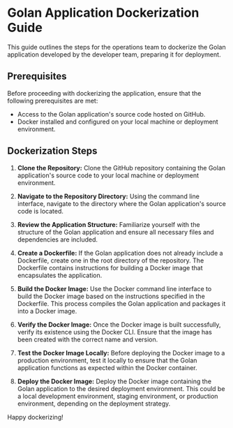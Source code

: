  # Golan Application Dockerization Guide

This guide outlines the steps for the operations team to dockerize the Golan application developed by the developer team, preparing it for deployment.

## Prerequisites

Before proceeding with dockerizing the application, ensure that the following prerequisites are met:

- Access to the Golan application's source code hosted on GitHub.
- Docker installed and configured on your local machine or deployment environment.

## Dockerization Steps

1. **Clone the Repository:**
   Clone the GitHub repository containing the Golan application's source code to your local machine or deployment environment.

2. **Navigate to the Repository Directory:**
   Using the command line interface, navigate to the directory where the Golan application's source code is located.

3. **Review the Application Structure:**
   Familiarize yourself with the structure of the Golan application and ensure all necessary files and dependencies are included.

4. **Create a Dockerfile:**
   If the Golan application does not already include a Dockerfile, create one in the root directory of the repository. The Dockerfile contains instructions for building a Docker image that encapsulates the application.

5. **Build the Docker Image:**
   Use the Docker command line interface to build the Docker image based on the instructions specified in the Dockerfile. This process compiles the Golan application and packages it into a Docker image.

6. **Verify the Docker Image:**
   Once the Docker image is built successfully, verify its existence using the Docker CLI. Ensure that the image has been created with the correct name and version.

7. **Test the Docker Image Locally:**
   Before deploying the Docker image to a production environment, test it locally to ensure that the Golan application functions as expected within the Docker container.

8. **Deploy the Docker Image:**
   Deploy the Docker image containing the Golan application to the desired deployment environment. This could be a local development environment, staging environment, or production environment, depending on the deployment strategy.


Happy dockerizing!
